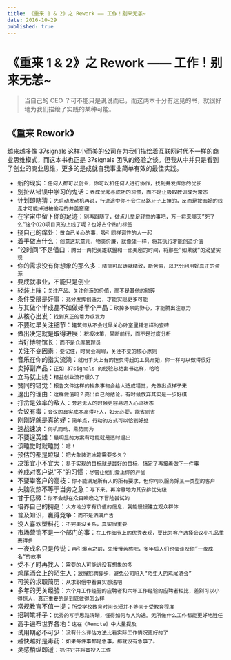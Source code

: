```yaml
---
title: 《重来 1 & 2》之 Rework —— 工作！别来无恙~
date: 2016-10-29
published: true
---
```


# 《重来 1 & 2》之 Rework —— 工作！别来无恙~

> 当自己的 CEO ？可不能只是说说而已，而这两本十分有远见的书，就很好地为我们描绘了实践的某种可能。

## 《重来 Rework》

越来越多像 37signals 这样小而美的公司在为我们描绘着互联网时代不一样的商业思维模式，而这本书也正是 37signals 团队的经验之谈。但我从中并只是看到了创业的商业思维，更多的是成就自我事业简单有效的最佳实践。

* 新的现实：`任何人都可以创业，你可以和任何人进行协作，找到并发挥你的优长`
* 别扯从错误中学习的鬼话：`养成优秀与成功的习惯，而不是让吸取教训成为常态`
* 计划即瞎猜：`先启动发动机再说，行进途中你不会往马路牙子上撞的，反而是按画好的线走才可能掉进被偷走的井盖窟窿`
* 在宇宙中留下你的足迹：`别再跟随了，做点儿举足轻重的事吧，万一将来哪天”死了么“这个O2O项目真的上线了呢？也好占个热门标签`
* 挠自己的痒处：`做自己关心的事，吸引同样调性的人一起`
* 着手做点什么：`创意这玩意儿，物美价廉，就像硅一样，将其执行才能创造价值`
* ”没时间“不是借口：`腾出一两把英雄联盟和一部美剧的时间，将那些”如果就“的渴望实现`
* 你的需求没有你想象的那么多：`精简可以铸就精致，断舍离，以充分利用好真正的资源`
* 要成就事业，不能只是创业
* 轻装上阵：`关注产品、关注创造的价值，而不是其他的琐碎`
* 条件受限是好事：`充分发挥创造力，才能实现更多可能`
* 与其做个半成品不如做好半个产品：`砍掉多余的野心，才能腾出注意力`
* 从核心出发：`找到真正的着力点发力`
* 不要过早关注细节：`建筑师从不会过早关心卧室里铺怎样的瓷砖`
* 做出决定就是取得进展：`积极决策，果断前行，而不是过度分析`
* 当好博物馆长：`而不是仓库管理员`
* 关注不变因素：`要记住，时尚会凋零，关注不变的核心原则`
* 音乐在你的指尖流淌：`就用手头上有的担负得起的工具开始，你一样可以做得很好`
* 卖掉副产品：`正如 37signals 的经验总结出书这样，哈哈`
* 立马就上线：`精益创业流行很久了`
* 赞同的错觉：`报告文件这样的抽象事物会给人造成错觉，先做出点样子来`
* 退出的理由：`这样做值吗？亮出自己的结论。有时候放弃其实是一步好棋`
* 打岔是效率的敌人：`旁若无人的时候更容易进入心流状态`
* 会议有毒：`会议的真实成本高得吓人，如无必要，能省则省`
* 刚刚好就是真的好：`简单点，行动的方式可以恰到好处`
* 速战速决：`伺机而动、乘势而为`
* 不要逞英雄：`最明显的方案有可能就是适时退出`
* 该睡觉时就睡觉：`嗯！`
* 预估的都是垃圾：`把大象装进冰箱需要多久？`
* 决策宜小不宜大：`易于实现的目标就是最好的目标，搞定了再接着做下一件事`
* 养成对客户说”不“的习惯：`尽管让他们爱上你的产品`
* 不要攀客户的高枝：`你不能满足所有人的所有要求，但你可以服务好某一类型的客户`
* 头脑发热不等于当务之急：`写下来，再冷静地为其安排优先级`
* 甘于低微：`你不会想在众目睽睽之下冒险尝试的`
* 培养自己的拥趸：`大方地分享有价值的信息，就能慢慢建立观众群体`
* 普及知识，赢得竞争：`而不是洒满广告`
* 没人喜欢塑料花：`不完美没关系，真实很重要`
* 市场营销不是一个部门的事：`在工作细节上的优秀表现，要比为客户选择会议小礼品重要得多`
* 一夜成名只是传说：`再引爆点之前，先慢慢苦熬吧，多年后人们也会谈及你”一夜成名“的故事`
* 受不了时再找人：`需要的人可能远没有想象的多`
* 鸡尾酒会上的陌生人：`放慢招聘脚步，避免公司陷入“陌生人的鸡尾酒会”`
* 可笑的求职简历：`从求职信中看真实想法吧`
* 多年的无关经验：`六个月工作经验的应聘者和六年工作经验的应聘者相比，差别可以小得惊人，真正重要的是到底做得怎么样`
* 常规教育不值一提：`所受学校教育时间长短并不等同于受教育程度`
* 招聘笔杆子：`优秀的写手思路清晰，懂得如何与人沟通。无所做什么工作都能更好地胜任`
* 高手遍布世界各地：`这在《Remote》中大量提及`
* 试用期必不可少：`没有什么评估方法比看实际工作情况更好的了`
* 越快越好是毒药：`如果每件事都是急事，那就没有急事了。`
* 灵感稍纵即逝：`抓住它并将其投入工作`